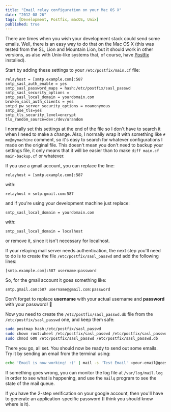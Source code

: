 ```yaml
---
title: "Email relay configuration on your Mac OS X"
date: "2012-08-26"
tags: [Development, Postfix, macOS, Unix]
published: true
---
```


There are times when you wish your development stack could send some emails.
Well, there is an easy way to do that on the Mac OS X (this was tested from the
SL, Lion and Mountain Lion, but it should work in other versions, as also with
Unix-like systems that, of course, have [Postfix](http://www.postfix.org)
installed).

Start by adding these settings to your `/etc/postfix/main.cf` file:

```
relayhost = [smtp.example.com]:587
smtp_sasl_auth_enable = yes
smtp_sasl_password_maps = hash:/etc/postfix/sasl_passwd
smtp_sasl_security_options =
smtp_sasl_local_domain = yourdomain.com
broken_sasl_auth_clients = yes
smtpd_pw_server_security_options = noanonymous
smtp_use_tls=yes
smtp_tls_security_level=encrypt
tls_random_source=dev:/dev/urandom
```

I normally set this settings at the end of the file so I don't have to search it
when I need to make a change. Also, I normally wrap it with something like
`# me@mymachine` comment, so it's easy to search for whatever configurations I
made on the original file. This doesn't mean you don't need to backup your
settings file, it only means that it will be easier than to make
`diff main.cf main-backup.cf` or whatever.

If you use a gmail account, you can replace the line:

```
relayhost = [smtp.example.com]:587
```

with:

```
relayhost = smtp.gmail.com:587
```

and if you're using your development machine just replace:

```
smtp_sasl_local_domain = yourdomain.com
```

with:

```
smtp_sasl_local_domain = localhost
```

or remove it, since it isn't necessary for localhost.

If your relaying mail server needs authentication, the next step you'll need to
do is to create the file `/etc/postfix/sasl_passwd` and add the following lines:

```
[smtp.example.com]:587 username:password
```

So, for the gmail account it goes something like:

```
smtp.gmail.com:587 username@gmail.com:password
```

Don't forget to replace **username** with your actual username and **password**
with your password! 🙂

Now you need to create the `/etc/postfix/sasl_passwd.db` file from the
`/etc/postfix/sasl_passwd` one, and keep them safe:

```bash
sudo postmap hash:/etc/postfix/sasl_passwd
sudo chown root:wheel /etc/postfix/sasl_passwd /etc/postfix/sasl_passwd.db
sudo chmod 600 /etc/postfix/sasl_passwd /etc/postfix/sasl_passwd.db
```

There you go, all set. You should now be ready to send out some emails. Try it
by sending an email from the terminal using:

```bash
echo 'Email is now working! :)' | mail -s 'Test Email' <your-email@goes.here>
```

If something goes wrong, you can monitor the log file at `/var/log/mail.log` in
order to see what is happening, and use the `mailq` program to see the state of
the mail queue.

If you have the 2-step verification on your google account, then you'll have to
generate an application-specific password (I think you should know where is it).
